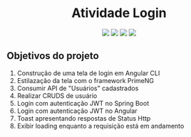 <h1 align="center"> Atividade Login </h1>
<p align="center">
    <img src="https://img.shields.io/badge/Angular%20-%23F7DF1E.svg?&style=for-the-badge&color=DD0031" />
    <img src="https://img.shields.io/badge/Primeng%20-%23F7DF1E.svg?&style=for-the-badge&color=DD0031" />
    <img src="https://img.shields.io/badge/Java%20-%23F7DF1E.svg?&style=for-the-badge&color=D9760D" />
    <img src="https://img.shields.io/badge/Springboot%20-%23F7DF1E.svg?&style=for-the-badge&color=6EBD1F" />
</p>


<h2> Objetivos do projeto </h2>
<ol>
    <li>Construção de uma tela de login em Angular CLI</li>
    <li>Estilazação da tela com o framework PrimeNG</li>
    <li>Consumir API de "Usuários" cadastrados</li>
    <li>Realizar CRUDS de usuário</li>
    <li>Login com autenticação JWT no Spring Boot</li>
    <li>Login com autenticação JWT no Angular</li>
    <li>Toast apresentando respostas de Status Http</li>
    <li>Exibir loading enquanto a requisição está em andamento</li>
</ol>
<br>
